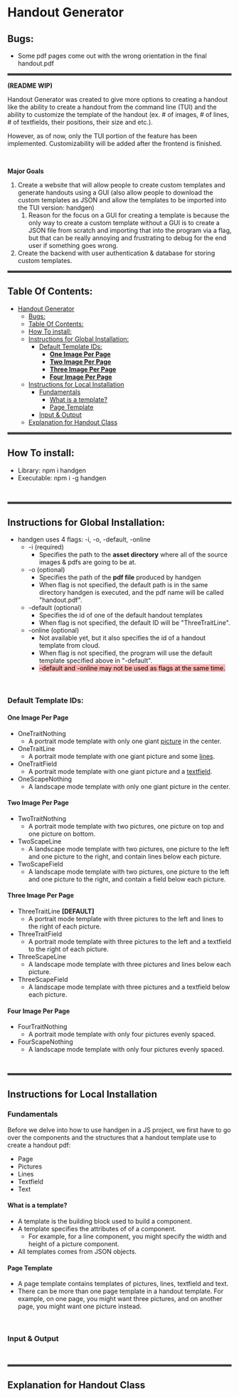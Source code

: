 # Handout Generator

## Bugs:
- Some pdf pages come out with the wrong orientation in the final handout.pdf

<hr style="border: 2px solid hsla(0, 0%, 25%, 1); background-color: hsla(0, 0%, 25%, 1)">

**(README WIP)**

Handout Generator was created to give more options to creating a handout like the ability to create a handout from the command line (TUI) and the ability to customize the template of the handout (ex. # of images, # of lines, # of textfields, their positions, their size and etc.). 

However, as of now, only the TUI portion of the feature has been implemented. Customizability will be added after the frontend is finished.

<br>

**Major Goals**
1. Create a website that will allow people to create custom templates and generate handouts using a GUI (also allow people to download the custom templates as JSON and allow the templates to be imported into the TUI version: handgen)
   1. Reason for the focus on a GUI for creating a template is because the only way to create a custom template without a GUI is to create a JSON file from scratch and importing that into the program via a flag, but that can be really annoying and frustrating to debug for the end user if something goes wrong.
2. Create the backend with user authentication & database for storing custom templates.




<hr style="border: 2px solid hsla(0, 0%, 25%, 1); background-color: hsla(0, 0%, 25%, 1)">

## Table Of Contents:
- [Handout Generator](#handout-generator)
  - [Bugs:](#bugs)
  - [Table Of Contents:](#table-of-contents)
  - [How To install:](#how-to-install)
  - [Instructions for Global Installation:](#instructions-for-global-installation)
    - [Default Template IDs:](#default-template-ids)
      - [**One Image Per Page**](#one-image-per-page)
      - [**Two Image Per Page**](#two-image-per-page)
      - [**Three Image Per Page**](#three-image-per-page)
      - [**Four Image Per Page**](#four-image-per-page)
  - [Instructions for Local Installation](#instructions-for-local-installation)
    - [Fundamentals](#fundamentals)
      - [What is a template?](#what-is-a-template)
      - [Page Template](#page-template)
    - [Input \& Output](#input--output)
  - [Explanation for Handout Class](#explanation-for-handout-class)

<hr style="border: 2px solid hsla(0, 0%, 25%, 1); background-color: hsla(0, 0%, 25%, 1)">

## How To install:
<ul>
  <li>Library: npm i handgen</li>
  <li>Executable: npm i -g handgen</li>
</ul>

<br>
<hr style="border: 2px solid hsla(0, 0%, 25%, 1); background-color: hsla(0, 0%, 25%, 1)">

## Instructions for Global Installation:

- handgen uses 4 flags: -i, -o, -default, -online
  - -i (required)
    - Specifies the path to the **asset directory** where all of the source images & pdfs are going to be at.
  - -o (optional)
    - Specifies the path of the **pdf file** produced by handgen
    - When flag is not specified, the default path is in the same directory handgen is executed, and the pdf name will be called "handout.pdf".
  - -default (optional)
    - Specifies the id of one of the default handout templates
    - When flag is not specified, the default ID will be "ThreeTraitLine".
  - -online (optional)
    - Not available yet, but it also specifies the id of a handout template from cloud.
    - When flag is not specified, the program will use the default template specified above in "-default".
    - <mark style="background-color: hsla(0, 100%, 80%, 0.7)">-default and -online may not be used as flags at the same time.</mark>

<br>

### Default Template IDs:

#### **One Image Per Page**
  - OneTraitNothing
    - A portrait mode template with only one giant [picture](./documentation/definition.md) in the center.
  - OneTraitLine
    - A portrait mode template with one giant picture and some [lines](./documentation/definition.md).
  - OneTraitField
    - A portrait mode template with one giant picture and a [textfield](./documentation/definition.md).
  - OneScapeNothing
    - A landscape mode template with only one giant picture in the center. 

#### **Two Image Per Page**
  - TwoTraitNothing
    - A portrait mode template with two pictures, one picture on top and one picture on bottom.
  - TwoScapeLine
    - A landscape mode template with two pictures, one picture to the left and one picture to the right, and contain lines below each picture.
  - TwoScapeField
    - A landscape mode template with two pictures, one picture to the left and one picture to the right, and contain a field below each picture.

#### **Three Image Per Page**
  - ThreeTraitLine **[DEFAULT]**
    - A portrait mode template with three pictures to the left and lines to the right of each picture.
  - ThreeTraitField
    - A portrait mode template with three pictures to the left and a textfield to the right of each picture.
  - ThreeScapeLine
    - A landscape mode template with three pictures and lines below each picture.
  - ThreeScapeField
    - A landscape mode template with three pictures and a textfield below each picture.

#### **Four Image Per Page**
  - FourTraitNothing
    - A portrait mode template with only four pictures evenly spaced.
  - FourScapeNothing
    - A landscape mode template with only four pictures evenly spaced.

<br>
<hr style="border: 2px solid hsla(0, 0%, 25%, 1); background-color: hsla(0, 0%, 25%, 1)">

## Instructions for Local Installation

### Fundamentals

Before we delve into how to use handgen in a JS project, we first have to go over the components and the structures that a handout template use to create a handout pdf:
- Page
- Pictures
- Lines
- Textfield
- Text

#### What is a template?
- A template is the building block used to build a component. 
- A template specifies the attributes of of a component.
  - For example, for a line component, you might specify the width and height of a picture component.
- All templates comes from JSON objects.

#### Page Template

- A page template contains templates of pictures, lines, textfield and text. 
- There can be more than one page template in a handout template. For example, on one page, you might want three pictures, and on another page, you might want one picture instead.

<br>

### Input & Output

<br>
<hr style="border: 2px solid hsla(0, 0%, 25%, 1); background-color: hsla(0, 0%, 25%, 1)">

## Explanation for Handout Class

